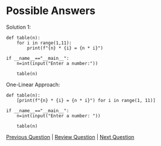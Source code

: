 # Possible Answers

Solution 1:
```
def table(n):
    for i in range(1,11):
        print(f"{n} * {i} = {n * i}")

if __name__=="__main__":
    n=int(input("Enter a number:"))
    
    table(n)
```

One-Linear Approach:
```
def table(n):
    [print(f"{n} * {i} = {n * i}") for i in range(1, 11)]

if __name__=="__main__":
    n=int(input("Enter a number: "))
    
    table(n)
```

 [Previous Question](../Question%201/1.Qu-EvenOrOdd.md) | [Review Question](2.Qu-MultiplicationTable.md) | [Next Question](../Question%203/3.Qu-SumOfNumbers.md)
